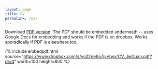 ```yaml
---
layout: page
title: CV
permalink: /cv/
---
```


Download [PDF version](https://www.dropbox.com/s/yo22ne8o7jvvtwx/CV_JieDuan.pdf?dl=0). The PDF should be embedded underneath -- uses Google Docs for embedding and works if the PDF is on dropbox. Works sporadically if PDF is elsewhere too.

{% include embedpdf.html source="https://www.dropbox.com/s/yo22ne8o7jvvtwx/CV_JieDuan.pdf?dl=0" width=100 height=800 %}
